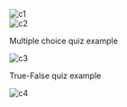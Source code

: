 ![c1](https://github.com/MertAygunn/Quiz-Game/assets/102766786/d983828d-ca3e-410d-8949-9dffc1ceb83d)                           
![c2](https://github.com/MertAygunn/Quiz-Game/assets/102766786/0e08c43e-d3ea-446c-b8aa-e1ab4ffddd86)

Multiple choice quiz example

![c3](https://github.com/MertAygunn/Quiz-Game/assets/102766786/a9b6938f-f991-4e6d-aeef-dc4ee1709633)

True-False quiz example

![c4](https://github.com/MertAygunn/Quiz-Game/assets/102766786/1213728f-946a-45e4-a1ba-8e68254e3811)
